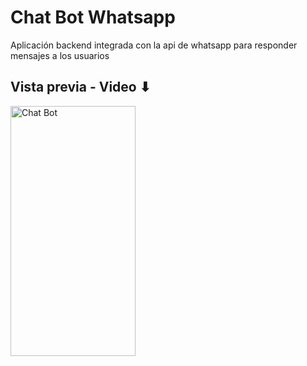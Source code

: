 # Chat Bot Whatsapp

Aplicación backend integrada con la api de whatsapp para responder mensajes a los usuarios

## Vista previa - Video ⬇

<img src="assets/chatbot.gif" alt="Chat Bot" width="200" height="400">
